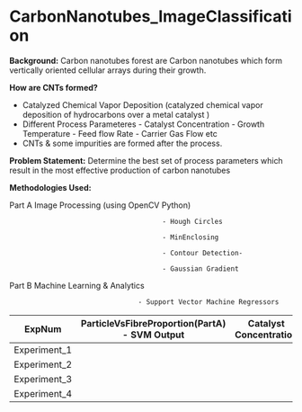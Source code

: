 # CarbonNanotubes_ImageClassification
<b>Background:</b>
Carbon nanotubes forest are Carbon nanotubes which form vertically oriented cellular arrays during their growth.


<b>How are CNTs formed?</b>
- Catalyzed Chemical Vapor Deposition (catalyzed chemical vapor deposition of hydrocarbons over a metal catalyst )
- Different Process Parameteres
      - Catalyst Concentration
      - Growth Temperature
      - Feed flow Rate
      - Carrier Gas Flow etc
 - CNTs & some impurities are formed after the process.
 
 
  <b>Problem Statement:</b>
  Determine the best set of process parameters which result in the most effective production of carbon nanotubes
     
  <b>Methodologies Used: </b>
  
  Part A
                          Image Processing (using OpenCV Python)

                                          - Hough Circles

                                          - MinEnclosing

                                          - Contour Detection-

                                          - Gaussian Gradient

Part B
                           Machine Learning & Analytics

                                    - Support Vector Machine Regressors


         
   |ExpNum| ParticleVsFibreProportion(PartA) - SVM Output | Catalyst Concentration | Growth Temp | FeedFlow Rate | ... |
   | --- | --- | --- | --- | --- | --- |
  Experiment_1|
  Experiment_2|
  Experiment_3|
  Experiment_4|
